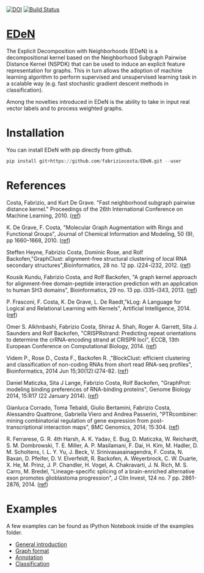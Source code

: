 

[![DOI](https://zenodo.org/badge/10054/fabriziocosta/EDeN.svg)](http://dx.doi.org/10.5281/zenodo.15094)
[![Build Status](https://travis-ci.org/fabriziocosta/EDeN.svg?branch=master)](https://travis-ci.org/fabriziocosta/EDeN)


[EDeN](http://fabriziocosta.github.io/EDeN)
====

The Explicit Decomposition with Neighborhoods (EDeN) is a decompositional kernel based on the Neighborhood Subgraph Pairwise Distance Kernel (NSPDK) that can be used to induce an explicit feature representation for graphs. This in turn allows the adoption of machine learning algorithm to perform supervised and unsupervised learning task in a scalable way (e.g. fast stochastic gradient descent methods in classification).

Among the novelties introduced in EDeN is the ability to take in input real vector labels and to process weighted graphs.


Installation
============

You can install EDeN with pip directly from github.

```python
pip install git+https://github.com/fabriziocosta/EDeN.git --user
```

References
==========

Costa, Fabrizio, and Kurt De Grave. "Fast neighborhood subgraph pairwise distance kernel." Proceedings of the 26th International Conference on Machine Learning, 2010. ([ref](http://www.icml2010.org/papers/347.pdf))


K. De Grave, F. Costa, "Molecular Graph Augmentation with Rings and Functional Groups", Journal of Chemical Information and Modeling, 50 (9), pp 1660–1668, 2010. ([ref](http://pubs.acs.org/doi/abs/10.1021/ci9005035))

Steffen Heyne, Fabrizio Costa, Dominic Rose, and Rolf Backofen,"GraphClust: alignment-free structural clustering of local RNA secondary structures",Bioinformatics, 28 no. 12 pp. i224-i232, 2012.
([ref](http://bioinformatics.oxfordjournals.org/content/28/12/i224))


Kousik Kundu, Fabrizio Costa, and Rolf Backofen, "A graph kernel approach for alignment-free domain-peptide interaction prediction with an application to human SH3 domains", Bioinformatics, 29 no. 13 pp. i335-i343, 2013. ([ref](http://bioinformatics.oxfordjournals.org/content/29/13/i335))


P. Frasconi, F. Costa, K. De Grave, L. De Raedt,"kLog: A Language for Logical and Relational Learning with Kernels", Artificial Intelligence, 2014. ([ref](http://www.sciencedirect.com/science/article/pii/S0004370214001064)) 

Omer S. Alkhnbashi, Fabrizio Costa, Shiraz A. Shah, Roger A. Garrett, Sita J. Saunders and Rolf Backofen, "CRISPRstrand: Predicting repeat orientations to determine the crRNA-encoding strand at CRISPR loci", ECCB, 13th European Conference on Computational Biology, 2014. ([ref](http://www.ncbi.nlm.nih.gov/pmc/articles/PMC4147912/))

Videm P., Rose D., Costa F., Backofen R. ,"BlockClust: efficient clustering and classification of non-coding RNAs from short read RNA-seq profiles", Bioinformatics, 2014 Jun 15;30(12):i274-82. ([ref](http://www.ncbi.nlm.nih.gov/pmc/articles/PMC4058930/))

Daniel Maticzka, Sita J Lange, Fabrizio Costa, Rolf Backofen, "GraphProt: modeling binding preferences of RNA-binding proteins", Genome Biology 2014, 15:R17 (22 January 2014). ([ref](http://www.ncbi.nlm.nih.gov/pmc/articles/PMC4053806/))

Gianluca Corrado, Toma Tebaldi, Giulio Bertamini, Fabrizio Costa, Alessandro Quattrone, Gabriella Viero and Andrea Passerini, "PTRcombiner: mining combinatorial regulation of gene expression from post-transcriptional interaction maps", BMC Genomics, 2014; 15:304. ([ref](http://www.biomedcentral.com/1471-2164/15/304/abstract))

R. Ferrarese, G. R. 4th Harsh, A. K. Yadav, E. Bug, D. Maticzka, W. Reichardt, S. M. Dombrowski, T. E. Miller, A. P. Masilamani, F. Dai, H. Kim, M. Hadler, D. M. Scholtens, I. L. Y. Yu, J. Beck, V. Srinivasasainagendra, F. Costa, N. Baxan, D. Pfeifer, D. V. Elverfeldt, R. Backofen, A. Weyerbrock, C. W. Duarte, X. He, M. Prinz, J. P. Chandler, H. Vogel, A. Chakravarti, J. N. Rich, M. S. Carro, M. Bredel, "Lineage-specific splicing of a brain-enriched alternative exon promotes glioblastoma progression", J Clin Invest, 124 no. 7 pp. 2861-2876, 2014. ([ref](http://www.jci.org/articles/view/68836))


Examples
========


A few examples can be found as IPython Notebook inside of the examples folder.

 * [General introduction](http://nbviewer.ipython.org/github/fabriziocosta/EDeN/blob/master/examples/Sequence_example.ipynb)
 * [Graph format](http://nbviewer.ipython.org/github/fabriziocosta/EDeN/blob/master/examples/graph_format.ipynb)
 * [Annotation](http://nbviewer.ipython.org/github/fabriziocosta/EDeN/blob/master/examples/annotation.ipynb)
 * [Classification](http://nbviewer.ipython.org/github/fabriziocosta/EDeN/blob/master/examples/classification.ipynb)